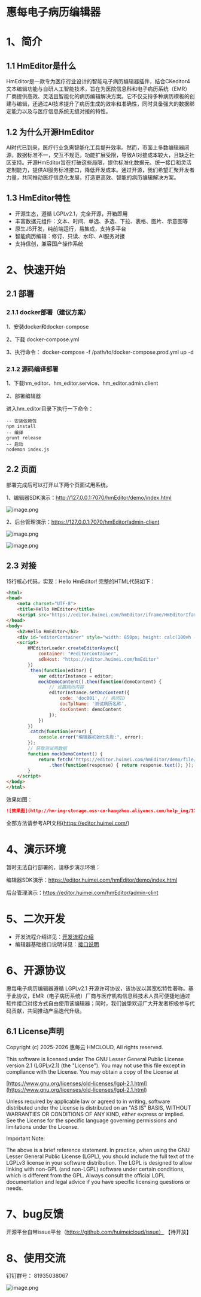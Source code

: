 # 惠每电子病历编辑器

# 1、简介

## 1.1 HmEditor是什么

HmEditor是一款专为医疗行业设计的智能电子病历编辑器插件，结合CKeditor4文本编辑功能与自研人工智能技术，旨在为医院信息科和电子病历系统（EMR）厂商提供高效、灵活且智能化的病历编辑解决方案。它不仅支持多种病历模板的创建与编辑，还通过AI技术提升了病历生成的效率和准确性，同时具备强大的数据绑定能力以及与医疗信息系统无缝对接的特性。

## 1.2 为什么开源HmEditor

AI时代已到来，医疗行业急需智能化工具提升效率。然而，市面上多数编辑器闭源，数据标准不一，交互不规范，功能扩展受限，导致AI对接成本较大，且缺乏社区支持。开源HmEditor旨在打破这些局限，提供标准化数据元、统一接口和灵活定制能力，提供AI服务标准接口，降低开发成本。通过开源，我们希望汇聚开发者力量，共同推动医疗信息化发展，打造更高效、智能的病历编辑解决方案。

## 1.3 HmEditor特性

- 开源生态，遵循 LGPLv2.1，完全开源，开箱即用
- 丰富数据元组件：文本、时间、单选、多选、下拉、表格、图片、示意图等
- 原生JS开发，纯前端运行，易集成，支持多平台
- 智能病历编辑：修订、只读、水印、AI服务对接
- 支持信创，兼容国产操作系统

# 2、快速开始

## 2.1 部署

### 2.1.1 docker部署（建议方案）

1、安装docker和docker-compose

2、下载 docker-compose.yml

3、执行命令：
 docker-compose -f /path/to/docker-compose.prod.yml up -d

### 2.1.2 源码编译部署

1、下载hm_editor、hm_editor.service、hm_editor.admin.client

2、部署编辑器

进入hm_editor目录下执行一下命令：
```shell
-- 安装依赖包
npm install
-- 编译
grunt release
-- 启动
nodemon index.js
```
## 2.2 页面

部署完成后可以打开以下两个页面试用系统。

1、编辑器SDK演示：http://127.0.0.1:7070/hmEditor/demo/index.html

![image.png](https://alidocs.oss-cn-zhangjiakou.aliyuncs.com/res/2M9qP5joJg2VDO01/img/48c0c6d1-cdba-4afc-a281-ec6f0604fac3.png)

2、后台管理演示：https://127.0.0.1:7070/hmEditor/admin-client

![image.png](https://alidocs.oss-cn-zhangjiakou.aliyuncs.com/res/2M9qP5joJg2VDO01/img/25739da6-d9ba-4235-aa72-c6fc17c2dc8c.png)

![image.png](https://alidocs.oss-cn-zhangjiakou.aliyuncs.com/res/2M9qP5joJg2VDO01/img/0ecb5b26-c43d-4f44-9622-9a62e3cc330f.png)

## 2.3 对接
15行核心代码，实现：Hello HmEditor!
完整的HTML代码如下：
```html
<html>
<head>
    <meta charset="UTF-8">
    <title>Hello HmEditor</title>
    <script src="https://editor.huimei.com/hmEditor/iframe/HmEditorIfame.js"></script>
</head>
<body>
    <h2>Hello HmEditor</h2>
    <div id="editorContainer" style="width: 850px; height: calc(100vh - 85px); border: 1px solid #ccc;"></div>
    <script>
        HMEditorLoader.createEditorAsync({
            container: "#editorContainer",
            sdkHost: "https://editor.huimei.com/hmEditor"
        })
        .then(function(editor) {
            var editorInstance = editor;
            mockDemoContent().then(function(demoContent) {
                // 设置病历内容
                editorInstance.setDocContent({
                    code: 'doc001', // 病历ID
                    docTplName: '测试病历名称',
                    docContent: demoContent
                });
            })
        })
        .catch(function(error) {
            console.error("编辑器初始化失败:", error);
        });
        // 获取测试用数据
        function mockDemoContent() {
            return fetch('https://editor.huimei.com/hmEditor/demo/file/admission_record.html')
                .then(function(response) { return response.text(); });
        }
    </script>
</body>
</html>
```
效果如图：

```markdown
![效果图](http://hm-img-storage.oss-cn-hangzhou.aliyuncs.com/help_img/1750069105344.png)
```

全部方法请参考API文档(https://editor.huimei.com/)

# 4、演示环境

暂时无法自行部署的，请移步演示环境：

编辑器SDK演示：https://editor.huimei.com/hmEditor/demo/index.html

后台管理演示：https://editor.huimei.com/hmEditor/admin-clint

# 5、二次开发

- 开发流程介绍详见：[开发流程介绍](hmEditor/开发流程介绍.md)
- 编辑器基础接口说明详见：[接口说明](hmEditor/extensions/base/README.MD)

# 6、开源协议

惠每电子病历编辑器遵循 LGPLv2.1 开源许可协议，该协议以其宽松特性著称。基于此协议，EMR（电子病历系统）厂商与医疗机构信息科技术人员可便捷地通过软件接口对接方式自由使用该编辑器；同时，我们诚挚欢迎广大开发者积极参与代码贡献，共同推动产品迭代升级。

## 6.1 License声明

Copyright (c) 2025-2026 惠每云 HMCLOUD, All rights reserved.

This software is licensed under The GNU Lesser General Public License version 2.1 (LGPLv2.1) (the "License"). You may not use this file except in compliance with the License. You may obtain a copy of the License at

[https://www.gnu.org/licenses/old-licenses/lgpl-2.1.html](https://www.gnu.org/licenses/old-licenses/lgpl-2.1.html)

Unless required by applicable law or agreed to in writing, software distributed under the License is distributed on an "AS IS" BASIS, WITHOUT WARRANTIES OR CONDITIONS OF ANY KIND, either express or implied. See the License for the specific language governing permissions and limitations under the License.

Important Note:

The above is a brief reference statement. In practice, when using the GNU Lesser General Public License (LGPL), you should include the full text of the LGPLv3 license in your software distribution. The LGPL is designed to allow linking with non-GPL (and non-LGPL) software under certain conditions, which is different from the GPL. Always consult the official LGPL documentation and legal advice if you have specific licensing questions or needs.

# 7、bug反馈

开源平台自带issue平台（https://github.com/huimeicloud/issue） 【待开放】

# 8、使用交流

钉钉群号： 81935038067

![image.png](https://alidocs.oss-cn-zhangjiakou.aliyuncs.com/res/2M9qP5joJg2VDO01/img/910afe1a-efe9-4296-aedd-f6d3c16aa6da.png)
